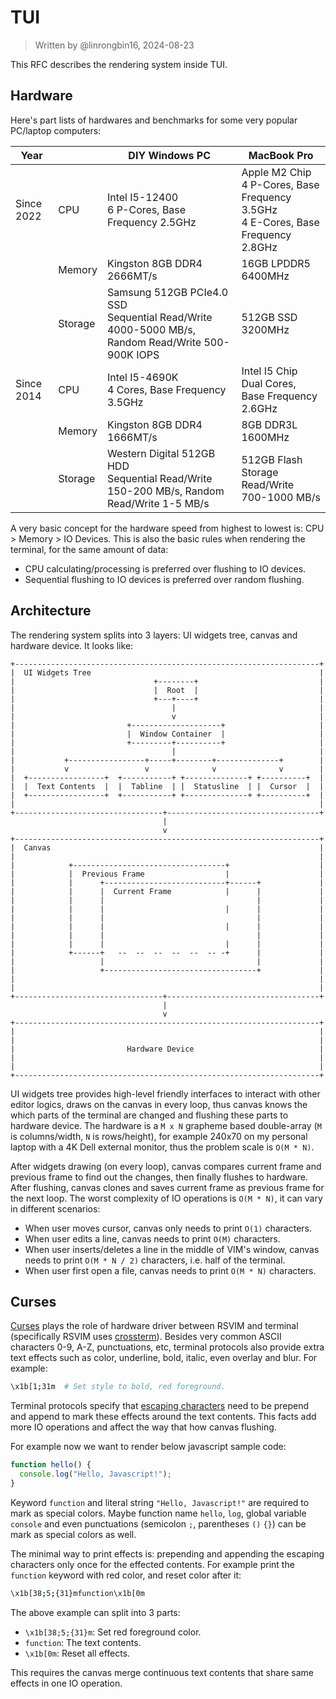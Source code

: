 # TUI

> Written by @linrongbin16, 2024-08-23

This RFC describes the rendering system inside TUI.

## Hardware

Here's part lists of hardwares and benchmarks for some very popular PC/laptop computers:

| Year       |         | DIY Windows PC                                                                                      | MacBook Pro                                                                             |
| ---------- | ------- | --------------------------------------------------------------------------------------------------- | --------------------------------------------------------------------------------------- |
| Since 2022 | CPU     | Intel I5-12400<br/>6 P-Cores, Base Frequency 2.5GHz                                                 | Apple M2 Chip<br/>4 P-Cores, Base Frequency 3.5GHz<br/>4 E-Cores, Base Frequency 2.8GHz |
|            | Memory  | Kingston 8GB DDR4<br/>2666MT/s                                                                      | 16GB LPDDR5<br/>6400MHz                                                                 |
|            | Storage | Samsung 512GB PCIe4.0 SSD<br/>Sequential Read/Write 4000-5000 MB/s, Random Read/Write 500-900K IOPS | 512GB SSD<br/>3200MHz                                                                   |
| Since 2014 | CPU     | Intel I5-4690K<br/>4 Cores, Base Frequency 3.5GHz                                                   | Intel I5 Chip<br/>Dual Cores, Base Frequency 2.6GHz                                     |
|            | Memory  | Kingston 8GB DDR4<br/>1666MT/s                                                                      | 8GB DDR3L<br/>1600MHz                                                                   |
|            | Storage | Western Digital 512GB HDD<br/>Sequential Read/Write 150-200 MB/s, Random Read/Write 1-5 MB/s        | 512GB Flash Storage<br/>Read/Write 700-1000 MB/s                                        |

A very basic concept for the hardware speed from highest to lowest is: CPU > Memory > IO Devices. This is also the basic rules when rendering the terminal, for the same amount of data:

- CPU calculating/processing is preferred over flushing to IO devices.
- Sequential flushing to IO devices is preferred over random flushing.

## Architecture

The rendering system splits into 3 layers: UI widgets tree, canvas and hardware device. It looks like:

```text
+--------------------------------------------------------------------+
|  UI Widgets Tree                                                   |
|                               +--------+                           |
|                               |  Root  |                           |
|                               +---+----+                           |
|                                   |                                |
|                                   v                                |
|                         +--------------------+                     |
|                         |  Window Container  |                     |
|                         +---------+----------+                     |
|                                   |                                |
|           +-----------------+-----+--------+--------------+        |
|           v                 v              v              v        |
|  +-----------------+  +-----------+ +--------------+ +----------+  |
|  |  Text Contents  |  |  Tabline  | |  Statusline  | |  Cursor  |  |
|  +-----------------+  +-----------+ +--------------+ +----------+  |
|                                                                    |
+---------------------------------+----------------------------------+
                                  |
                                  v
+--------------------------------------------------------------------+
|  Canvas                                                            |
|                                                                    |
|            +----------------------------------+                    |
|            |  Previous Frame                  |                    |
|            |      +---------------------------+------+             |
|            |      |  Current Frame            |      |             |
|            |      |                                  |             |
|            |      |                           |      |             |
|            |      |                                  |             |
|            |      |                           |      |             |
|            |      |                                  |             |
|            |      |                           |      |             |
|            +------+   --  --  --  --  --  -- -+      |             |
|                   |                                  |             |
|                   +----------------------------------+             |
|                                                                    |
|                                                                    |
+---------------------------------+----------------------------------+
                                  |
                                  v
+--------------------------------------------------------------------+
|                                                                    |
|                                                                    |
|                         Hardware Device                            |
|                                                                    |
|                                                                    |
+--------------------------------------------------------------------+
```

UI widgets tree provides high-level friendly interfaces to interact with other editor logics, draws on the canvas in every loop, thus canvas knows the which parts of the terminal are changed and flushing these parts to hardware device. The hardware is a `M x N` grapheme based double-array (`M` is columns/width, `N` is rows/height), for example 240x70 on my personal laptop with a 4K Dell external monitor, thus the problem scale is `O(M * N)`.

After widgets drawing (on every loop), canvas compares current frame and previous frame to find out the changes, then finally flushes to hardware. After flushing, canvas clones and saves current frame as previous frame for the next loop. The worst complexity of IO operations is `O(M * N)`, it can vary in different scenarios:

- When user moves cursor, canvas only needs to print `O(1)` characters.
- When user edits a line, canvas needs to print `O(M)` characters.
- When user inserts/deletes a line in the middle of VIM's window, canvas needs to print `O(M * N / 2)` characters, i.e. half of the terminal.
- When user first open a file, canvas needs to print `O(M * N)` characters.

## Curses

[Curses](<https://en.wikipedia.org/wiki/Curses_(programming_library)>) plays the role of hardware driver between RSVIM and terminal (specifically RSVIM uses [crossterm](https://github.com/crossterm-rs/crossterm)). Besides very common ASCII characters 0-9, A-Z, punctuations, etc, terminal protocols also provide extra text effects such as color, underline, bold, italic, even overlay and blur. For example:

```bash
\x1b[1;31m  # Set style to bold, red foreground.
```

Terminal protocols specify that [escaping characters](https://en.wikipedia.org/wiki/ANSI_escape_code) need to be prepend and append to mark these effects around the text contents. This facts add more IO operations and affect the way that how canvas flushing.

For example now we want to render below javascript sample code:

```javascript
function hello() {
  console.log("Hello, Javascript!");
}
```

Keyword `function` and literal string `"Hello, Javascript!"` are required to mark as special colors. Maybe function name `hello`, `log`, global variable `console` and even punctuations (semicolon `;`, parentheses `()` `{}`) can be mark as special colors as well.

The minimal way to print effects is: prepending and appending the escaping characters only once for the effected contents. For example print the `function` keyword with red color, and reset color after it:

```bash
\x1b[38;5;{31}mfunction\x1b[0m
```

The above example can split into 3 parts:

- `\x1b[38;5;{31}m`: Set red foreground color.
- `function`: The text contents.
- `\x1b[0m`: Reset all effects.

This requires the canvas merge continuous text contents that share same effects in one IO operation.
